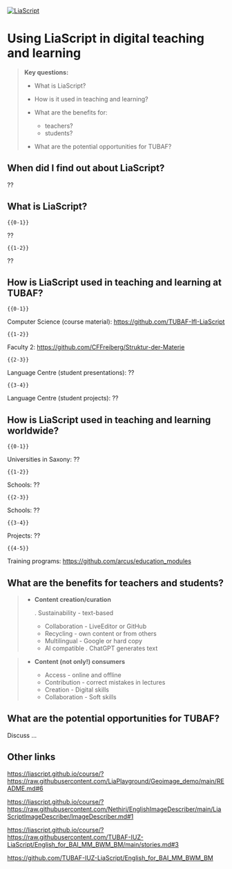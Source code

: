 <!--
author:   Mark Jacob
email:    mark.jacob@iuz.tu-freiberg.de
version:  0.1.0
language: en
narrator: US English Female

comment:  This simple description of your course.
          Multiline is also okay.

link:     https://cdn.jsdelivr.net/chartist.js/latest/chartist.min.css

script:   https://cdn.jsdelivr.net/chartist.js/latest/chartist.min.js

icon: https://upload.wikimedia.org/wikipedia/commons/2/28/Logo_TU_Freiberg.svg

translation: Français translations/French.md
-->

[![LiaScript](https://raw.githubusercontent.com/LiaScript/LiaScript/master/badges/course.svg)](https://LiaScript.github.io/course/?https://raw.githubusercontent.com/TUBAF-IUZ-LiaScript/crosslab/main/LiaScript_VirtFa.md)

# Using LiaScript in digital teaching and learning

> **Key questions:**
>
> - What is LiaScript?
> - How is it used in teaching and learning?
> - What are the benefits for:
>
>   - teachers?
>   - students?
>
> - What are the potential opportunities for TUBAF?

## When did I find out about LiaScript?

??[](https://liascript.github.io/blog/digital-fellows-im-spotlight/)

## What is LiaScript?

    {{0-1}}
??[](https://en.wikipedia.org/wiki/Markdown#LiaScript)

    {{1-2}}
??[](https://liascript.github.io/LiveEditor/?/edit/bdn74tgh9l4hoIDfkmfJIATs/webrtc)

## How is LiaScript used in teaching and learning at TUBAF?

    {{0-1}}
Computer Science (course material):
https://github.com/TUBAF-IfI-LiaScript

    {{1-2}}
Faculty 2:
https://github.com/CFFreiberg/Struktur-der-Materie

    {{2-3}}
Language Centre (student presentations):
??[](https://liascript.github.io/course/?https://raw.githubusercontent.com/BerndSchmecka/lia-presentation/main/presentation.md#5)

    {{3-4}}
Language Centre (student projects):
??[](https://liascript.github.io/course/?https://raw.githubusercontent.com/TUBAF-IUZ-LiaScript/ENGLISH-ROB-BGIP/main/Arduino-projects/main.md#3)

## How is LiaScript used in teaching and learning worldwide?

    {{0-1}}
Universities in Saxony:
??[](https://liascript.github.io/course/?https://raw.githubusercontent.com/HerbertSchletter/elementarkurs-exphy/main/uebung.md#1)

    {{1-2}}
Schools:
??[](https://liascript.github.io/course/?https://raw.githubusercontent.com/diekinderwelt/liascript/main/UR_Physik_Version%20Smartboard)

    {{2-3}}
Schools:
??[](https://liascript.github.io/course/?https://raw.githubusercontent.com/JMueller-edu/LiaScriptKurse/main/SportBGE12SJ2324.md)

    {{3-4}}
Projects:
??[](https://liascript.github.io/course/?https://raw.githubusercontent.com/NFDI4Energy/EFZN_rdm/main/README.md#1)

    {{4-5}}
Training programs:
https://github.com/arcus/education_modules


## What are the benefits for teachers and students?

> - **Content creation/curation**
>
>   . Sustainability - text-based
>   - Collaboration - LiveEditor or GitHub
>   - Recycling - own content or from others
>   - Multilingual - Google or hard copy
>   - AI compatible . ChatGPT generates text

> - **Content (not only!) consumers**
>
>   - Access - online and offline
>   - Contribution - correct mistakes in lectures
>   - Creation - Digital skills
>   - Collaboration - Soft skills

## What are the potential opportunities for TUBAF?

Discuss ...

## Other links

https://liascript.github.io/course/?https://raw.githubusercontent.com/LiaPlayground/Geoimage_demo/main/README.md#6

https://liascript.github.io/course/?https://raw.githubusercontent.com/Nethiri/EnglishImageDescriber/main/LiaScriptImageDescriber/ImageDescriber.md#1

https://liascript.github.io/course/?https://raw.githubusercontent.com/TUBAF-IUZ-LiaScript/English_for_BAI_MM_BWM_BM/main/stories.md#3

https://github.com/TUBAF-IUZ-LiaScript/English_for_BAI_MM_BWM_BM

